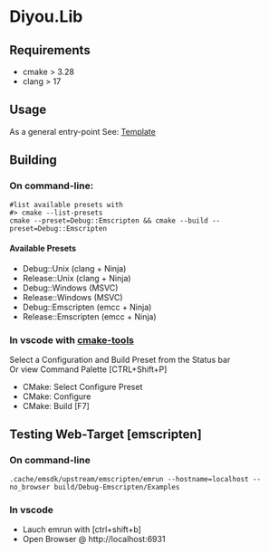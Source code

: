# Diyou.Lib

## Requirements

- cmake > 3.28
- clang > 17

## Usage

As a general entry-point See: [Template](Examples/Template.c++)

## Building

### On command-line:

```shell
#list available presets with
#> cmake --list-presets
cmake --preset=Debug::Emscripten && cmake --build --preset=Debug::Emscripten
```

#### Available Presets

- Debug::Unix (clang + Ninja)
- Release::Unix (clang + Ninja)
- Debug::Windows (MSVC)
- Release::Windows (MSVC)
- Debug::Emscripten (emcc + Ninja)
- Release::Emscripten (emcc + Ninja)

### In vscode with [cmake-tools](https://github.com/microsoft/vscode-cmake-tools)

Select a Configuration and Build Preset from the Status bar\
Or view Command Palette [CTRL+Shift+P]

- CMake: Select Configure Preset
- CMake: Configure
- CMake: Build [F7]

## Testing Web-Target [emscripten]

### On command-line

```shell
.cache/emsdk/upstream/emscripten/emrun --hostname=localhost --no_browser build/Debug-Emscripten/Examples
```

### In vscode

- Lauch emrun with [ctrl+shift+b]
- Open Browser @ http://localhost:6931
